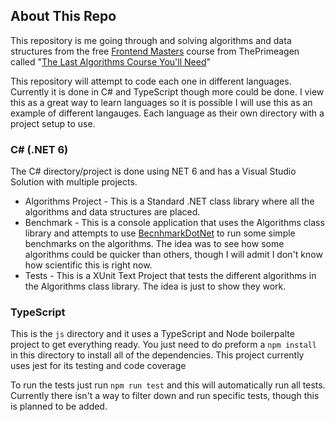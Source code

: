 ## About This Repo

This repository is me going through and solving algorithms and data structures from the free [Frontend Masters](https://frontendmasters.com/) course from ThePrimeagen called "[The Last Algorithms Course You'll Need](https://frontendmasters.com/courses/algorithms/)"

This repository will attempt to code each one in different languages. Currently it is done in C# and TypeScript though more could be done. I view this as a great way to learn languages so it is possible I will use this as an example of different langauges. Each language as their own directory with a project setup to use.

### C# (.NET 6)

The C# directory/project is done using NET 6 and has a Visual Studio Solution with multiple projects.

* Algorithms Project - This is a Standard .NET class library where all the algorithms and data structures are placed.
* Benchmark - This is a console application that uses the Algorithms class library and attempts to use [BecnhmarkDotNet](https://github.com/dotnet/BenchmarkDotNet) to run some simple benchmarks on the algorithms. The idea was to see how some algorithms could be quicker than others, though I will admit I don't know how scientific this is right now.
*  Tests - This is a XUnit Text Project that tests the different algorithms in the Algorithms class library. The idea is just to show they work.

### TypeScript

This is the `js` directory and it uses a TypeScript and Node boilerpalte project to get everything ready. You just need to do preform a `npm install` in this directory to install all of the dependencies. This project currently uses jest for its testing and code coverage

To run the tests just run `npm run test` and this will automatically run all tests. Currently there isn't a way to filter down and run specific tests, though this is planned to be added.